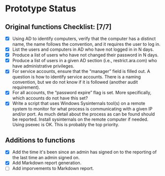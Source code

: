 # Prototype Status #

## Original functions Checklist: [7/7] ##

- [X] Using AD to identify computers, verify that the computer has a distinct name, the name follows the convention, and it requires the user to log in. 
- [X] List the users and computers in AD who have not logged in in N days. 
- [X] Produce a list of users who have not changed their password in N days. 
- [X] Produce a list of users in a given AD section (i.e., restrict.ara.com) who have administrative privileges. 
- [X] For service accounts, ensure that the “manager” field is filled out. A question is how to identify service accounts. There is a naming convention, but we do not know if it is followed (another audit requirement). 
- [X] For all accounts, the “password expire” flag is set. More specifically, which accounts do not have this set? 
- [X] Write a script that uses Windows Sysinternals tool(s) on a remote system to monitor for what process is communicating with a given IP and/or port. As much detail about the process as can be found should be reported. Install sysinternals on the remote computer if needed. Using psexec is OK. This is probably the top priority.

## Additions to functions ##
- [X] Add the time it's been since an admin has signed on to the reporting of the last time an admin signed on.
- [X] Add Markdown report generation.
- [ ] Add imporvements to Markdown report.
